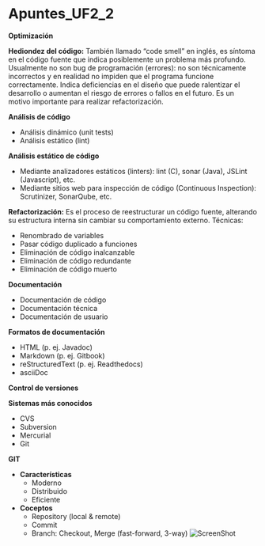# Apuntes_UF2_2

**Optimización**

**Hediondez del código:** También llamado “code smell” en inglés, es síntoma en el código fuente que indica posiblemente un problema más profundo. Usualmente no son bug de programación (errores): no son técnicamente incorrectos y en realidad no impiden que el programa funcione correctamente. Indica deficiencias en el diseño que puede ralentizar el desarrollo o aumentan el riesgo de errores o fallos en el futuro. Es un motivo importante para realizar refactorización.

**Análisis de código**
+ Análisis dinámico (unit tests)
+ Análisis estático (lint)

**Análisis estático de código**
+ Mediante analizadores estáticos (linters): lint (C), sonar (Java), JSLint (Javascript), etc.
+ Mediante sitios web para inspección de código (Continuous Inspection): Scrutinizer, SonarQube, etc.

**Refactorización:** Es el proceso de reestructurar un código fuente, alterando su estructura interna sin cambiar su comportamiento externo. Técnicas:
+ Renombrado de variables
+ Pasar código duplicado a funciones
+ Eliminación de código inalcanzable
+ Eliminación de código redundante
+ Eliminación de código muerto

**Documentación**
+ Documentación de código
+ Documentación técnica
+ Documentación de usuario

**Formatos de documentación**
+ HTML (p. ej. Javadoc)
+ Markdown (p. ej. Gitbook)
+ reStructuredText (p. ej. Readthedocs)
+ asciiDoc

**Control de versiones**

**Sistemas más conocidos**
+ CVS
+ Subversion
+ Mercurial
+ Git

**GIT**
+ **Características**
  + Moderno
  + Distribuido
  + Eficiente
+ **Coceptos**
  + Repository (local & remote)
  + Commit
  + Branch: Checkout, Merge (fast-forward, 3-way)
![ScreenShot](http://jamj2000.github.io/entornosdesarrollo/4/assets/git-areas1.png)
